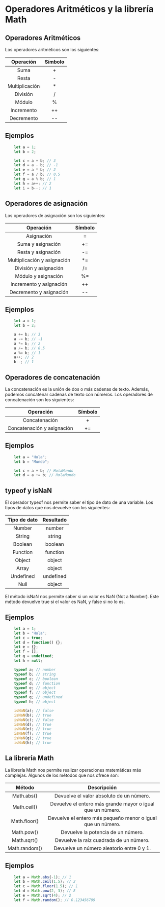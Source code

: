 # Operadores Aritméticos y la librería Math

## Operadores Aritméticos

Los operadores aritméticos son los siguientes:

|   Operación   | Símbolo |
| :-------------: | :------: |
|      Suma      |    +    |
|      Resta      |    -    |
| Multiplicación |    *    |
|    División    |    /    |
|     Módulo     |    %    |
|    Incremento     |    ++    |
|    Decremento     |    --    |


## Ejemplos

```javascript
    let a = 1;
    let b = 2;

    let c = a + b; // 3
    let d = a - b; // -1
    let e = a * b; // 2
    let f = a / b; // 0.5
    let g = a % b; // 1
    let h = a++; // 2
    let i = b--; // 1
```

## Operadores de asignación

Los operadores de asignación son los siguientes:

|   Operación   | Símbolo |
| :-------------: | :------: |
|      Asignación      |    =    |
|      Suma y asignación      |    +=    |
| Resta y asignación |    -=    |
|    Multiplicación y asignación    |    *=    |
|     División y asignación     |    /=    |
|    Módulo y asignación     |    %=    |
|    Incremento y asignación     |    ++    |
|    Decremento y asignación     |    --    |

## Ejemplos

```javascript
    let a = 1;
    let b = 2;

    a += b; // 3
    a -= b; // -1
    a *= b; // 2
    a /= b; // 0.5
    a %= b; // 1
    a++; // 2
    b--; // 1
```

## Operadores de concatenación

La concatenación es la unión de dos o más cadenas de texto. Además, podemos concatenar cadenas de texto con números. Los operadores de concatenación son los siguientes:

|   Operación   | Símbolo |
| :-------------: | :------: |
|      Concatenación      |    +    |
|      Concatenación y asignación      |    +=    |

## Ejemplos

```javascript
    let a = "Hola";
    let b = "Mundo";

    let c = a + b; // HolaMundo
    let d = a += b; // HolaMundo
```

## typeof y isNaN

El operador typeof nos permite saber el tipo de dato de una variable. Los tipos de datos que nos devuelve son los siguientes:

|   Tipo de dato   | Resultado |
| :-------------: | :------: |
|      Number      |    number    |
|      String      |    string    |
| Boolean |    boolean    |
|    Function    |    function    |
|     Object     |    object    |
|    Array     |    object    |
|    Undefined     |    undefined    |
|    Null     |    object    |

El método isNaN nos permite saber si un valor es NaN (Not a Number). Este método devuelve true si el valor es NaN, y false si no lo es.

## Ejemplos

```javascript
    let a = 1;
    let b = "Hola";
    let c = true;
    let d = function() {};
    let e = {};
    let f = [];
    let g = undefined;
    let h = null;

    typeof a; // number
    typeof b; // string
    typeof c; // boolean
    typeof d; // function
    typeof e; // object
    typeof f; // object
    typeof g; // undefined
    typeof h; // object

    isNaN(a); // false
    isNaN(b); // true
    isNaN(c); // false
    isNaN(d); // true
    isNaN(e); // true
    isNaN(f); // true
    isNaN(g); // true
    isNaN(h); // true
```

## La librería Math

La librería Math nos permite realizar operaciones matemáticas más complejas. Algunos de los métodos que nos ofrece son:

|   Método   | Descripción |
| :-------------: | :------: |
|      Math.abs()      |    Devuelve el valor absoluto de un número.    |
|      Math.ceil()      |    Devuelve el entero más grande mayor o igual que un número.    |
| Math.floor() |    Devuelve el entero más pequeño menor o igual que un número.    |
|    Math.pow()    |    Devuelve la potencia de un número.    |
|     Math.sqrt()     |    Devuelve la raíz cuadrada de un número.    |
|     Math.random()     |    Devuelve un número aleatorio entre 0 y 1.    |


## Ejemplos

```javascript
    let a = Math.abs(-1); // 1
    let b = Math.ceil(1.5); // 2
    let c = Math.floor(1.5); // 1
    let d = Math.pow(2, 3); // 8
    let e = Math.sqrt(4); // 2
    let f = Math.random(); // 0.123456789
```
